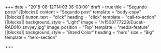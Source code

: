 +++
date = "2018-06-12T14:03:36-03:00"
draft = true
title = "Segundo posts"
[[blocks]]
content = "Segundo post"
template = "body-copy"
[[blocks]]
button_text = "click"
heading = "click"
template = "call-to-action"
[[blocks]]
background_style = "Light"
image = "/v1508777229/Ducati-RAD010_snvyey.jpg"
image_position = "Top"
template = "media-feature"
[[blocks]]
background_style = "Brand Color"
heading = "hero"
size = "Big"
template = "hero-section"

+++
